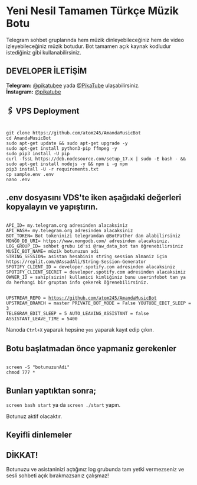 <h1>Yeni Nesil Tamamen Türkçe Müzik Botu</h1>

Telegram sohbet gruplarında hem müzik dinleyebileceğiniz hem de video izleyebileceğiniz müzik botudur.
Bot tamamen açık kaynak kodludur istediğiniz gibi kullanabilirsiniz.

## DEVELOPER İLETİŞİM
<b>Telegram:</b> <a href="https://t.me/pikatubee">@pikatubee</a> yada <a href="https://t.me/pikatube">@PikaTube</a> ulaşabilirsiniz. <br>
<b>İnstagram:</b> <a href="https://instagram.com/pikatube">@pikatube</a>

## 🖇 VPS Deployment
<code>
git clone https://github.com/atom245/AmandaMusicBot
cd AmandaMusicBot
sudo apt-get update && sudo apt-get upgrade -y
sudo apt-get install python3-pip ffmpeg -y
sudo pip3 install -U pip
curl -fssL https://deb.nodesource.com/setup_17.x | sudo -E bash - && sudo apt-get install nodejs -y && npm i -g npm
pip3 install -U -r requirements.txt
cp sample.env .env
nano .env
</code>

## .env dosyasını VDS'te iken aşağıdaki değerleri kopyalayın ve yapıştırın.

<code>
API_ID= my.telegram.org adresinden alacaksiniz
API_HASH= my.telegram.org adresinden alacaksiniz
BOT_TOKEN= Bot tokeninizi telegramdan @BotFather dan alabilirsiniz
MONGO_DB_URI= https://www.mongodb.com/ adresinden alacaksiniz.
LOG_GROUP_ID= sohbet grubu id'si @raw_data_bot tan öğrenebilirsiniz
MUSIC_BOT_NAME= müzik botunuzun adi
STRING_SESSION= asistan hesabinin string session almaniz için https://replit.com/@AssadAli/String-Session-Generator
SPOTIFY_CLIENT_ID = developer.spotify.com adresinden alacaksiniz
SPOTIFY_CLIENT_SECRET = developer.spotify.com adresinden alacaksiniz
OWNER_ID = sahip(sizin) kullanici kimliğiniz bunu userinfobot tan ya da herhangi bir gruptan info çekerek öğrenebilirsiniz.

UPSTREAM_REPO = https://github.com/atom245/AmandaMusicBot
UPSTREAM_BRAMCH = master
PRIVATE_BOT_MODE = False
YOUTUBE_EDIT_SLEEP = 3
TELEGRAM_EDIT_SLEEP = 5
AUTO_LEAVING_ASSISTANT = false
ASSISTANT_LEAVE_TIME = 5400
</code>

Nanoda <code>Ctrl+X</code> yaparak hepsine <code>yes</code> yaparak kayıt edip çıkın.

## Botu başlatmadan önce yapmaniz gerekenler
<code>
screen -S "botunuzunAdi"
chmod 777 *
</code>

## Bunları yaptıktan sonra;

<code>screen bash start</code> ya da <code>screen ./start</code> yapın.

Botunuz aktif olacaktır.

## Keyifli dinlemeler 

## DİKKAT!

Botunuzu ve asistaninizi açtığınız log grubunda tam yetki vermezseniz ve sesli sohbeti açık bırakmazsanız çalışmaz!
